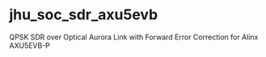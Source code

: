 # jhu_soc_sdr_axu5evb
QPSK SDR over Optical Aurora Link with Forward Error Correction for Alinx AXU5EVB-P
